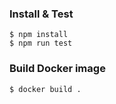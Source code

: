 ### Install & Test
```shell script
$ npm install
$ npm run test
```

### Build Docker image
```shell script
$ docker build .
```
